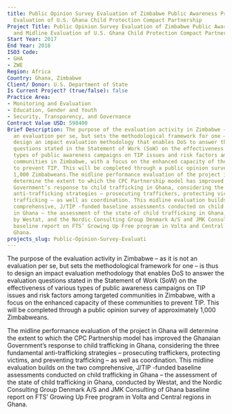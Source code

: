 ```yaml
---
title: Public Opinion Survey Evaluation of Zimbabwe Public Awareness Project and Midline
  Evaluation of U.S. Ghana Child Protection Compact Partnership
Project Title: Public Opinion Survey Evaluation of Zimbabwe Public Awareness Project
  and Midline Evaluation of U.S. Ghana Child Protection Compact Partnership
Start Year: 2017
End Year: 2018
ISO3 Code:
- GHA
- ZWE
Region: Africa
Country: Ghana, Zimbabwe
Client/ Donor: U.S. Department of State
Is Current Project? (true/false): false
Practice Area:
- Monitoring and Evaluation
- Education, Gender and Youth
- Security, Transparency, and Governance
Contract Value USD: 598400
Brief Description: The purpose of the evaluation activity in Zimbabwe – as it is not
  an evaluation per se, but sets the methodological framework for one – is thus to
  design an impact evaluation methodology that enables DoS to answer the evaluation
  questions stated in the Statement of Work (SoW) on the effectiveness of various
  types of public awareness campaigns on TIP issues and risk factors among targeted
  communities in Zimbabwe, with a focus on the enhanced capacity of these communities
  to prevent TIP. This will be completed through a public opinion survey of approximately
  1,000 Zimbabweans.The midline performance evaluation of the project in Ghana will
  determine the extent to which the CPC Partnership model has improved the Ghanaian
  Government’s response to child trafficking in Ghana, considering the three fundamental
  anti-trafficking strategies – prosecuting traffickers, protecting victims, and preventing
  trafficking – as well as coordination. This midline evaluation builds on the two
  comprehensive, J/TIP -funded baseline assessments conducted on child trafficking
  in Ghana – the assessment of the state of child trafficking in Ghana, conducted
  by Westat, and the Nordic Consulting Group Denmark A/S and JMK Consulting of Ghana
  baseline report on FTS’ Growing Up Free program in Volta and Central regions in
  Ghana.
projects_slug: Public-Opinion-Survey-Evaluati
---
```


The purpose of the evaluation activity in Zimbabwe – as it is not an evaluation per se, but sets the methodological framework for one – is thus to design an impact evaluation methodology that enables DoS to answer the evaluation questions stated in the Statement of Work (SoW) on the effectiveness of various types of public awareness campaigns on TIP issues and risk factors among targeted communities in Zimbabwe, with a focus on the enhanced capacity of these communities to prevent TIP. This will be completed through a public opinion survey of approximately 1,000 Zimbabweans.

The midline performance evaluation of the project in Ghana will determine the extent to which the CPC Partnership model has improved the Ghanaian Government’s response to child trafficking in Ghana, considering the three fundamental anti-trafficking strategies – prosecuting traffickers, protecting victims, and preventing trafficking – as well as coordination. This midline evaluation builds on the two comprehensive, J/TIP -funded baseline assessments conducted on child trafficking in Ghana – the assessment of the state of child trafficking in Ghana, conducted by Westat, and the Nordic Consulting Group Denmark A/S and JMK Consulting of Ghana baseline report on FTS’ Growing Up Free program in Volta and Central regions in Ghana.